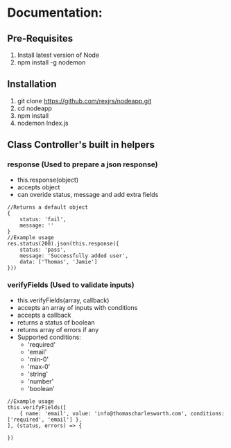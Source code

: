 # Documentation:

## Pre-Requisites
1. Install latest version of Node
2. npm install -g nodemon

## Installation
1. git clone https://github.com/rexjrs/nodeapp.git
2. cd nodeapp
3. npm install
4. nodemon Index.js

## Class Controller's built in helpers

### response (Used to prepare a json response)
- this.response(object)
- accepts object
- can overide status, message and add extra fields
```
//Returns a default object
{
    status: 'fail',
    message: ''
}
//Example usage
res.status(200).json(this.response({
    status: 'pass',
    message: 'Successfully added user',
    data: ['Thomas', 'Jamie']
}))
```

### verifyFields (Used to validate inputs)
- this.verifyFields(array, callback)
- accepts an array of inputs with conditions
- accepts a callback
- returns a status of boolean
- returns array of errors if any
- Supported conditions: 
    - 'required'
    - 'email'
    - 'min-0' 
    - 'max-0'
    - 'string'
    - 'number'
    - 'boolean'
```
//Example usage
this.verifyFields([
    { name: 'email', value: 'info@thomascharlesworth.com', conditions: ['required', 'email'] },
], (status, errors) => {

})
```